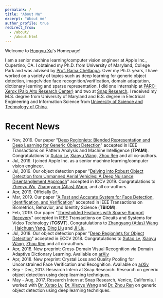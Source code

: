 ```yaml
---
permalink: /
title: "About Me"
excerpt: "About me"
author_profile: true
redirect_from: 
  - /about/
  - /about.html
---
```


Welcome to [Hongyu Xu](https://hyxu2006.github.io)'s Homepage!        

I am a senior machine learning/computer vision engineer at Apple Inc., Cupertino, CA. I obtained my Ph.D. from University of Maryland, College Park and was advised by [Prof. Rama Chellappa](http://legacydirs.umiacs.umd.edu/~rama/).  Over my Ph.D. years, I have worked on a variety of topics such as deep learning for generic object detection, image/video face recognition/verification, domain adaptation, dictionary learning and sparse representation. I did one internship at [PARC-Xerox (Palo Alto Research Center)](https://www.parc.com/) and two at [Snap Research](https://www.snap.com/en-US/). I received my M.S. degree from University of Maryland and B.S. degree in Electrical Engineering and Information Science from [University of Science and Technology of China](http://en.ustc.edu.cn/).

# Recent News
* Nov, 2019. Our paper "[Deep Regionlets: Blended Representation and Deep Learning for Generic Object Detection](https://arxiv.org/abs/1811.11318)" accepted in IEEE Transactions on Pattern Analysis and Machine Intelligence (<b>TPAMI</b>). Congratulations to [Xutao Lv](http://xutaolv.com/), [Xiaoyu Wang](http://www.xiaoyumu.com/), [Zhou Ren](http://web.cs.ucla.edu/~zhou.ren/) and all co-authors. 
* Jul, 2019. I joined Apple Inc. as a senior machine learning/computer vision engineer.
* Jul, 2019. Our object detection paper "[Delving into Robust Object Detection from Unmanned Aerial Vehicles: A Deep Nuisance Disentanglement Approach](http://openaccess.thecvf.com/content_ICCV_2019/papers/Wu_Delving_Into_Robust_Object_Detection_From_Unmanned_Aerial_Vehicles_A_ICCV_2019_paper.pdf)" accepted in ICCV 2019. Congratulations to [Zhenyu Wu](https://wuzhenyusjtu.github.io/), [Zhangyang (Atlas) Wang​​](http://www.atlaswang.com/), and all co-authors.
* Apr, 2019. Officially Dr.
* Mar, 2019. Our paper "[A Fast and Accurate System for Face Detection, Identification, and Verification](https://ieeexplore.ieee.org/document/8680708)" accepted in IEEE Transactions on Biometrics, Behavior, and Identity Science (<b>TBIOM</b>).
* Feb, 2019. Our paper "[Thresholded Features with Sparse Support Recovery](https://ieeexplore.ieee.org/document/8653305)" accepted in IEEE Transactions on Circuits and Systems for Video Technology (<b>TCSVT</b>). Congratulations to [Zhangyang (Atlas) Wang​​](http://www.atlaswang.com/), [Haichuan Yang](http://www.cs.rochester.edu/u/hyang36/), [Ding Liu](https://scholar.google.com/citations?user=PGtHUI0AAAAJ&hl=en) and [Ji Liu](http://cs.rochester.edu/u/jliu/).
* Jul, 2018. Our object detection paper "[Deep Regionlets for Object Detection](http://openaccess.thecvf.com/content_ECCV_2018/papers/Hongyu_Xu_Deep_Regionlets_for_ECCV_2018_paper.pdf)" accepted in ECCV 2018. Congratulations to [Xutao Lv](http://xutaolv.com/), [Xiaoyu Wang](http://www.xiaoyumu.com/), [Zhou Ren](http://web.cs.ucla.edu/~zhou.ren/) and all co-authors.
* Apr, 2018. New preprint: 
Cross-Domain Visual Recognition via Domain Adaptive Dictionary Learning. Available on [arXiv](https://arxiv.org/abs/1804.04687)
* Apr, 2018. New preprint: 
Crystal Loss and Quality Pooling for Unconstrained Face Verification and Recognition. Available on [arXiv](https://arxiv.org/abs/1804.01159)
* Sep - Dec, 2017. Research Intern at Snap Research. Research on generic object detection using deep learning techniques. 
* May - Aug, 2017. Research Intern at Snap Research, Venice, California. I worked with [Dr. Xutao Lv](http://xutaolv.com/), [Dr. Xiaoyu Wang](http://www.xiaoyumu.com/) and [Dr. Zhou Ren](http://web.cs.ucla.edu/~zhou.ren/) on generic object detection using deep learning techniques. 
